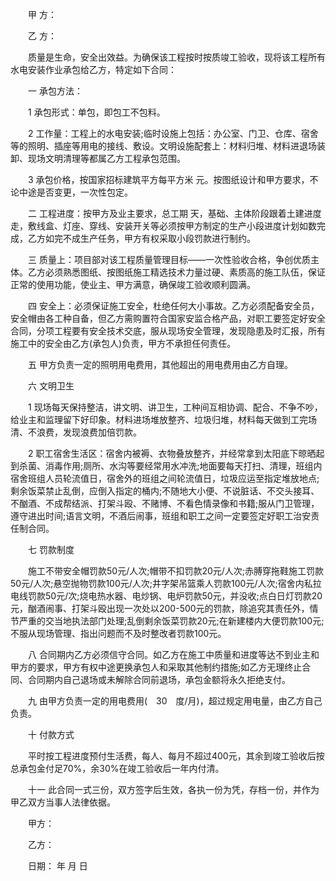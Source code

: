 
 　　甲 方：
 
 　　乙 方：
 
 　　质量是生命，安全出效益。为确保该工程按时按质竣工验收，现将该工程所有水电安装作业承包给乙方，特定如下合同：
 
 　　一 承包方法：
 
 　　1 承包形式：单包，即包工不包料。
 
 　　2 工作量：工程上的水电安装;临时设施上包括：办公室、门卫、仓库、宿舍等的照明、插座等用电的接线、敷设。文明设施配套上：材料归堆、材料进退场装卸、现场文明清理等都属乙方工程承包范围。
 
 　　3 承包价格，按国家招标建筑平方每平方米 元。按图纸设计和甲方要求，不论中途是否变更，一次性包定。
 
 　　二 工程进度：按甲方及业主要求，总工期 天，基础、主体阶段跟着土建进度走，敷线盒、灯座、穿线、安装开关等必须按甲方制定的生产小段进度计划如数完成，乙方如完不成生产任务，甲方有权采取小段罚款进行制约。
 
 　　三 质量上：项目部对该工程质量管理目标——一次性验收合格，争创优质主体。乙方必须熟悉图纸、按图纸施工精选技术力量过硬、素质高的施工队伍，保证正常的使用功能，使业主、甲方满意，确保竣工验收顺利圆满。
 
 　　四 安全上：必须保证施工安全，杜绝任何大小事故。乙方必须配备安全员，安全帽由各工种自备，但乙方需购置符合国家安监合格产品，对职工要签定好安全合同，分项工程要有安全技术交底，服从现场安全管理，发现隐患及时汇报，所有施工中的安全由乙方(承包人)负责，甲方不承担任何责任。
 
 　　五 甲方负责一定的照明用电费用，其他超出的用电费用由乙方自理。
 
 　　六 文明卫生
 
 　　1 现场每天保持整洁，讲文明、讲卫生，工种间互相协调、配合、不争不吵，给业主和监理留下好印象。材料进场堆放整齐、垃圾归堆，材料每天做到工完场清、不浪费，发现浪费加倍罚款。
 
 　　2 职工宿舍生活区：宿舍内被褥、衣物叠放整齐，并经常拿到太阳底下晾晒起到杀菌、消毒作用;厕所、水沟等要经常用水冲洗;地面要每天打扫、清理，班组内宿舍班组人员轮流值日，宿舍外的班组之间轮流值日，垃圾应运至指定堆放地点;剩余饭菜禁止乱倒，应倒入指定的桶内;不随地大小便、不说脏话、不交头接耳、不酗酒、不成帮结派、打架斗殴、不赌博、不看色情录像和书籍;服从门卫管理，遵守进出时间;语言文明，不酒后闹事，班组和职工之间一定要签定好职工治安责任制合同。
 
 　　七 罚款制度
 
 　　施工不带安全帽罚款50元/人次;帽带不扣罚款20元/人次;赤膊穿拖鞋施工罚款50元/人次;悬空抛物罚款100元/人次;井字架吊篮乘人罚款100元/人次;宿舍内私拉电线罚款50元/次;烧电热水器、电炒锅、电炉罚款50元，并没收;点白日灯罚款20元，酗酒闹事、打架斗殴出现一次处以200-500元的罚款，除追究其责任外，情节严重的交当地执法部门处理;乱倒剩余饭菜罚款20元;在新建楼内大便罚款100元;不服从现场管理、指出问题而不及时整改者罚款100元。
 
 　　八 合同期内乙方必须信守合同。如乙方在施工中质量和进度等达不到业主和甲方的要求，甲方有权中途更换承包人和采取其他制约措施;如乙方无理终止合同、合同期内自己退场或未解除合同前退场，承包金额将永久拒绝支付。
 
 　　九 由甲方负责一定的用电费用(　30　度/月)，超过规定用电量，由乙方自己负责。
 
 　　十 付款方式
 
 　　平时按工程进度预付生活费，每人、每月不超过400元，其余到竣工验收后按总承包金付足70%，余30%在竣工验收后一年内付清。
 
 　　十一 此合同一式三份，双方签字后生效，各执一份为凭，存档一份，并作为甲乙双方当事人法律依据。
 
 　　甲方：
 
 　　乙方：
 
 　　日期： 年 月 日
 
 

 
 
 
 
 
  


  
 

  


  


  
 
 
 
 

